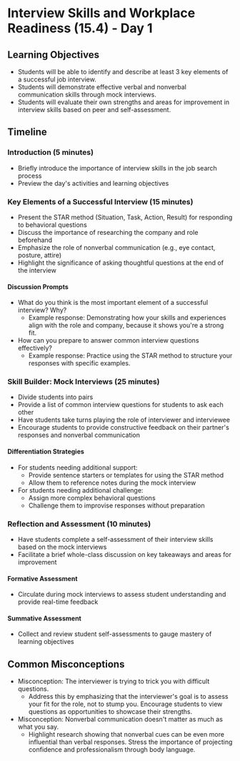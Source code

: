 # Interview Skills and Workplace Readiness (15.4) - Day 1

## Learning Objectives
- Students will be able to identify and describe at least 3 key elements of a successful job interview.
- Students will demonstrate effective verbal and nonverbal communication skills through mock interviews.
- Students will evaluate their own strengths and areas for improvement in interview skills based on peer and self-assessment.

## Timeline
### Introduction (5 minutes)
- Briefly introduce the importance of interview skills in the job search process
- Preview the day's activities and learning objectives

### Key Elements of a Successful Interview (15 minutes)
- Present the STAR method (Situation, Task, Action, Result) for responding to behavioral questions
- Discuss the importance of researching the company and role beforehand
- Emphasize the role of nonverbal communication (e.g., eye contact, posture, attire)
- Highlight the significance of asking thoughtful questions at the end of the interview

#### Discussion Prompts
- What do you think is the most important element of a successful interview? Why?
  * Example response: Demonstrating how your skills and experiences align with the role and company, because it shows you're a strong fit.
- How can you prepare to answer common interview questions effectively?
  * Example response: Practice using the STAR method to structure your responses with specific examples.

### Skill Builder: Mock Interviews (25 minutes)
- Divide students into pairs
- Provide a list of common interview questions for students to ask each other
- Have students take turns playing the role of interviewer and interviewee
- Encourage students to provide constructive feedback on their partner's responses and nonverbal communication

#### Differentiation Strategies
- For students needing additional support:
  * Provide sentence starters or templates for using the STAR method
  * Allow them to reference notes during the mock interview
- For students needing additional challenge:
  * Assign more complex behavioral questions
  * Challenge them to improvise responses without preparation

### Reflection and Assessment (10 minutes)
- Have students complete a self-assessment of their interview skills based on the mock interviews
- Facilitate a brief whole-class discussion on key takeaways and areas for improvement

#### Formative Assessment
- Circulate during mock interviews to assess student understanding and provide real-time feedback

#### Summative Assessment
- Collect and review student self-assessments to gauge mastery of learning objectives

## Common Misconceptions
- Misconception: The interviewer is trying to trick you with difficult questions.
  * Address this by emphasizing that the interviewer's goal is to assess your fit for the role, not to stump you. Encourage students to view questions as opportunities to showcase their strengths.
- Misconception: Nonverbal communication doesn't matter as much as what you say.
  * Highlight research showing that nonverbal cues can be even more influential than verbal responses. Stress the importance of projecting confidence and professionalism through body language.